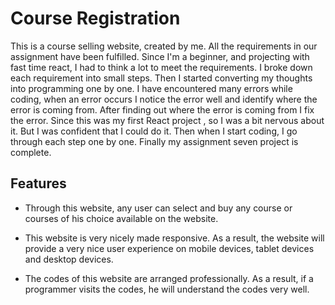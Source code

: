 # Course Registration

This is a course selling website, created by me. All the requirements in our assignment have been fulfilled. Since I'm a beginner, and projecting with fast time react, I had to think a lot to meet the requirements. I broke down each requirement into small steps.
Then I started converting my thoughts into programming one by one. I have encountered many errors while coding, when an error occurs I notice the error well and identify where the error is coming from. After finding out where the error is coming from I fix the error. Since this was my first React project
, so I was a bit nervous about it. But I was confident that I could do it. Then when I start coding, I go through each step one by one. Finally my assignment seven project is complete.

## Features

- Through this website, any user can select and buy any course or courses of his choice available on the website.

- This website is very nicely made responsive. As a result, the website will provide a very nice user experience on mobile devices, tablet devices and desktop devices.

- The codes of this website are arranged professionally. As a result, if a programmer visits the codes, he will understand the codes very well.
